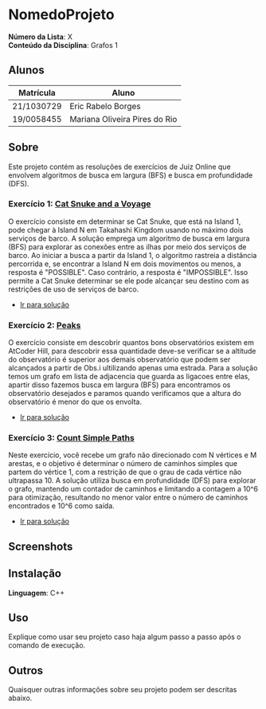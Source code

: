 # NomedoProjeto

**Número da Lista**: X<br>
**Conteúdo da Disciplina**: Grafos 1<br>

## Alunos
|Matrícula | Aluno |
| -- | -- |
| 21/1030729  |  Eric Rabelo Borges |
| 19/0058455  |  Mariana Oliveira Pires do Rio |

## Sobre 
Este projeto contém as resoluções de exercícios de Juiz Online que envolvem algoritmos de busca em largura (BFS) e busca em profundidade (DFS). 

### Exercício 1:  [Cat Snuke and a Voyage](https://atcoder.jp/contests/abc068/tasks/arc079_a)

O exercício consiste em determinar se Cat Snuke, que está na Island 1, pode chegar à Island N em Takahashi Kingdom usando no máximo dois serviços de barco. A solução emprega um algoritmo de busca em largura (BFS) para explorar as conexões entre as ilhas por meio dos serviços de barco. Ao iniciar a busca a partir da Island 1, o algoritmo rastreia a distância percorrida e, se encontrar a Island N em dois movimentos ou menos, a resposta é "POSSIBLE". Caso contrário, a resposta é "IMPOSSIBLE". Isso permite a Cat Snuke determinar se ele pode alcançar seu destino com as restrições de uso de serviços de barco.

- [Ir para solução](Soluções/CatSnukeandaVoyage.cpp)

### Exercício 2:  [Peaks](https://atcoder.jp/contests/abc166/tasks/abc166_c)

O exercício consiste em descobrir quantos bons observatórios existem em AtCoder Hill, para descobrir essa quantidade deve-se verificar se a altitude do observatório é superior aos demais observatório que podem ser alcançados a partir de Obs.i ultilizando apenas uma estrada.
Para a solução temos um grafo em lista de adjacencia que guarda as ligacoes entre elas, apartir disso fazemos busca em largura (BFS) para encontramos os observatório desejados e paramos quando verificamos que a altura do observatório é menor do que os envolta.

- [Ir para solução](Soluções/Peaks.cpp)

### Exercício 3:  [Count Simple Paths](https://atcoder.jp/contests/abc284/tasks/abc284_e)

Neste exercício, você recebe um grafo não direcionado com N vértices e M arestas, e o objetivo é determinar o número de caminhos simples que partem do vértice 1, com a restrição de que o grau de cada vértice não ultrapassa 10. A solução utiliza busca em profundidade (DFS) para explorar o grafo, mantendo um contador de caminhos e limitando a contagem a 10^6 para otimização, resultando no menor valor entre o número de caminhos encontrados e 10^6 como saída.

- [Ir para solução](Soluções/CountSimplePaths.cpp)

## Screenshots

## Instalação 
**Linguagem**: C++<br>

## Uso 
Explique como usar seu projeto caso haja algum passo a passo após o comando de execução.

## Outros 
Quaisquer outras informações sobre seu projeto podem ser descritas abaixo.




